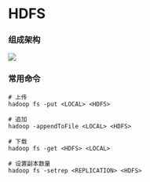 # HDFS

### 组成架构

![](https://hadoop.apache.org/docs/stable/hadoop-project-dist/hadoop-hdfs/images/hdfsarchitecture.png)

### 常用命令

```shell
# 上传
hadoop fs -put <LOCAL> <HDFS>

# 追加
hadoop -appendToFile <LOCAL> <HDFS>

# 下载
hadoop fs -get <HDFS> <LOCAL>

# 设置副本数量
hadoop fs -setrep <REPLICATION> <HDFS>
```
